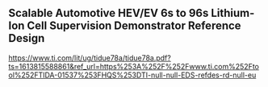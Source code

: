 ## Scalable Automotive HEV/EV 6s to 96s Lithium-Ion Cell Supervision Demonstrator Reference Design
https://www.ti.com/lit/ug/tidue78a/tidue78a.pdf?ts=1613815588861&ref_url=https%253A%252F%252Fwww.ti.com%252Ftool%252FTIDA-01537%253FHQS%253DTI-null-null-EDS-refdes-rd-null-eu
